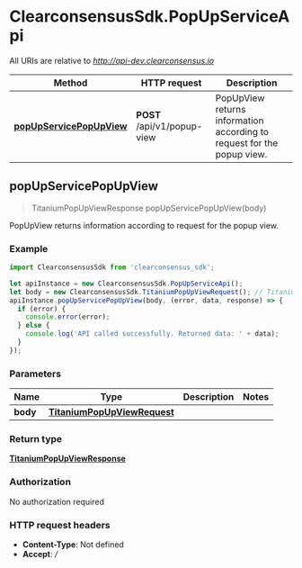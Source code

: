 # ClearconsensusSdk.PopUpServiceApi

All URIs are relative to *http://api-dev.clearconsensus.io*

Method | HTTP request | Description
------------- | ------------- | -------------
[**popUpServicePopUpView**](PopUpServiceApi.md#popUpServicePopUpView) | **POST** /api/v1/popup-view | PopUpView returns information according to request for the popup view.



## popUpServicePopUpView

> TitaniumPopUpViewResponse popUpServicePopUpView(body)

PopUpView returns information according to request for the popup view.

### Example

```javascript
import ClearconsensusSdk from 'clearconsensus_sdk';

let apiInstance = new ClearconsensusSdk.PopUpServiceApi();
let body = new ClearconsensusSdk.TitaniumPopUpViewRequest(); // TitaniumPopUpViewRequest | 
apiInstance.popUpServicePopUpView(body, (error, data, response) => {
  if (error) {
    console.error(error);
  } else {
    console.log('API called successfully. Returned data: ' + data);
  }
});
```

### Parameters


Name | Type | Description  | Notes
------------- | ------------- | ------------- | -------------
 **body** | [**TitaniumPopUpViewRequest**](TitaniumPopUpViewRequest.md)|  | 

### Return type

[**TitaniumPopUpViewResponse**](TitaniumPopUpViewResponse.md)

### Authorization

No authorization required

### HTTP request headers

- **Content-Type**: Not defined
- **Accept**: */*

